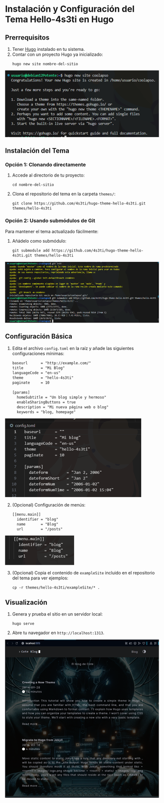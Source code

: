 
# Instalación y Configuración del Tema Hello-4s3ti en Hugo

## Prerrequisitos

1. Tener [Hugo](https://gohugo.io/) instalado en tu sistema.
2. Contar con un proyecto Hugo ya inicializado:
   ```
   hugo new site nombre-del-sitio
   ```

![Sitio](./imagenes_cote/new.png)

## Instalación del Tema

### Opción 1: Clonando directamente
1. Accede al directorio de tu proyecto:
   ```
   cd nombre-del-sitio
   ```
2. Clona el repositorio del tema en la carpeta `themes/`:
   ```
   git clone https://github.com/4s3ti/hugo-theme-hello-4s3ti.git themes/hello-4s3ti
   ```

### Opción 2: Usando submódulos de Git
Para mantener el tema actualizado fácilmente:
1. Añádelo como submódulo:
   ```
   git submodule add https://github.com/4s3ti/hugo-theme-hello-4s3ti.git themes/hello-4s3ti
   ```

![Submodulo](./imagenes_cote/sub.png)

## Configuración Básica

1. Edita el archivo `config.toml` en la raíz y añade las siguientes configuraciones mínimas:
   ```
   baseurl      = "http://example.com/"
   title        = "Mi Blog"
   languageCode = "en-us"
   theme        = "hello-4s3ti"
   paginate     = 10

   [params]
     homeSubtitle = "Un blog simple y hermoso"
     enableSharingButtons = true
     description = "Mi nueva página web o blog"
     keywords = "blog, homepage"
   ```

![Conf](./imagenes_cote/toml.png)

2. (Opcional) Configuración de menús:
   ```
   [[menu.main]]
     identifier = "blog"
     name       = "Blog"
     url        = "/posts"
   ```

![Nav](./imagenes_cote/menu.png)

3. (Opcional) Copia el contenido de `exampleSite` incluido en el repositorio del tema para ver ejemplos:
   ```
   cp -r themes/hello-4s3ti/exampleSite/* .
   ```

## Visualización

1. Genera y prueba el sitio en un servidor local:
   ```
   hugo serve
   ```
2. Abre tu navegador en `http://localhost:1313`.

![Host](./imagenes_cote/iniciar.png)
